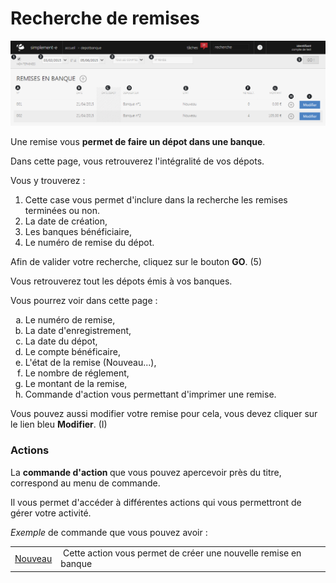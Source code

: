 # Recherche de remises


![index-screenshotfionajoupilancom20150812100518](images/index-screenshotfionajoupilancom20150812100518.png)


<p>Une remise vous <strong>permet de faire un d&eacute;pot dans une banque</strong>.</p>
<p>Dans cette page, vous retrouverez l'int&eacute;gralit&eacute; de vos d&eacute;pots.</p>
<p>Vous y trouverez :</p>
<ol>
<li>Cette case vous permet d'inclure dans la recherche les remises termin&eacute;es ou non.</li>
<li>La date de cr&eacute;ation,</li>
<li>Les banques b&eacute;n&eacute;ficiaire,</li>
<li>Le num&eacute;ro de remise du d&eacute;pot.</li>
</ol>
<p>Afin de valider votre recherche, cliquez sur le bouton <strong>GO</strong>. (5)</p>
<p>Vous retrouverez tout les d&eacute;pots &eacute;mis &agrave; vos banques.</p>
<p>Vous pourrez voir dans cette page :</p>
<ol type="a">
<li>Le num&eacute;ro de remise,</li>
<li>La date d'enregistrement,</li>
<li>La date du d&eacute;pot,</li>
<li>Le compte b&eacute;n&eacute;ficaire,</li>
<li>L'&eacute;tat de la remise (Nouveau...),</li>
<li>Le nombre de r&eacute;glement,</li>
<li>Le montant de la remise,</li>
<li>Commande d'action vous permettant d'imprimer une remise.</li>
</ol>
<p>Vous pouvez aussi modifier votre remise pour cela, vous devez cliquer sur le lien bleu <strong>Modifier</strong>. (I)</p>
<h3>Actions</h3>
<p>La&nbsp;<strong>commande d'action&nbsp;</strong>que vous pouvez apercevoir pr&egrave;s du titre, correspond au menu de commande.</p>
<p>Il vous permet d'acc&eacute;der &agrave; diff&eacute;rentes actions qui vous permettront de g&eacute;rer votre activit&eacute;.</p>
<p><em>Exemple&nbsp;</em>de commande que vous pouvez avoir :</p>
<table>
<tbody>
<tr>
<td><a href="/fr-fr/office/gestion-commerciale/Financier/DepotBanque/NouveauDepot.html">Nouveau</a></td>
<td>&nbsp;Cette action vous permet de cr&eacute;er une nouvelle remise en banque</td>
</tr>
</tbody>
</table>

